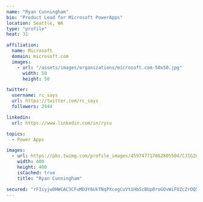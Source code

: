 ```yaml
---
name: "Ryan Cunningham"
bio: "Product Lead for Microsoft PowerApps"
location: Seattle, WA
type: "profile"
heat: 31

affiliation:
  name: Microsoft
  domain: microsoft.com
  images:
    - url: "/assets/images/organizations/microsoft.com-50x50.jpg"
      width: 50
      height: 50

twitter:
  username: rc_says
  url: https://twitter.com/rc_says
  followers: 2444

linkedin:
  url: https://www.linkedin.com/in/rycu

topics:
  - Power Apps

images:
  - url: https://pbs.twimg.com/profile_images/459747717862805504/CJIGZejd_400x400.png
    width: 400
    height: 400
    isCached: true
    title: "Ryan Cunningham"

secured: "rFIiyjw0HWCAC3CFuMD3Y6UkTNqPXcegCuVt1HbScBUp0roGOvWiFUZcZrOQ5ZBesmCkxtK5GxUeTPaBjGQvvcumTNuPnmA2bBWTcj2m0mv7BoljP2TE+Vb2SBym8v46TWbLkwWcpaEZCV3PBO4zkGvmLbbTi7G07aPrW6Wj33GVs1u3/+rEmNCBZ9jWrKCwmyQhXfwR8NOt41T8fAwHyr/4JWHhEoL3sjwZQJSg5Rvj404EgN5J6Pwa3c1ZlsYYbh0ng4ZZZGFDM3ukNxhCAoJ6P5Vy8HodRIMFS9+LX8uJ97g0Si6hy/OTx2k4zC8weEwD5RYpJBhphWPqoYDqQCmQYks3QoSf87B69Y+sIotMbNEUCcuAhKEl037hgnL/usGax3KHivK89yzlDgGWnbu5nt82WXCFMp6OSE3QxlM=;u52JdrrI2ZElx3DVrdKzxw=="
---
```


